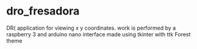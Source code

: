# dro_fresadora

DR( application for viewing x y coordinates.
work is performed by a raspberry 3 and arduino nano
interface made using tkinter with ttk Forest theme
